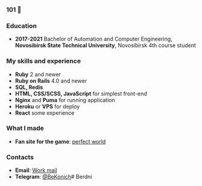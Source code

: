 ### 101 👋

### Education

- **2017-2021** Bachelor of Automation and Computer Engineering, **Novosibirsk State Technical University**, Novosibirsk 4th course student

### My skills and experience

- **Ruby** 2 and newer
- **Ruby on Rails** 4.0 and newer
- **SQL, Redis**
- **HTML, CSS/SCSS, JavaScript** for simplest front-end
- **Nginx** and **Puma** for running application
- **Heroku** or **VPS** for deploy
- **React** some experience

### What I made

- **Fan site for the game**: [perfect world](https://mobile-pw.ru/)

### Contacts

- **Email**: [Work mail](constant2play@gmail.com)
- **Telegram**: [@BeKonich](https://t.me/BeKonich)# Berdni
